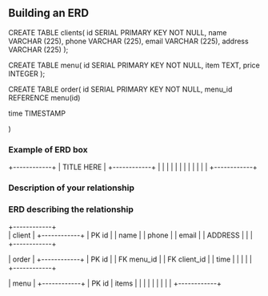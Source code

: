 ## Building an ERD 
CREATE TABLE clients(
   id SERIAL PRIMARY KEY NOT NULL,
   name VARCHAR (225),
   phone VARCHAR (225),
   email VARCHAR (225),
   address VARCHAR (225)
);

CREATE TABLE menu(
  id SERIAL PRIMARY KEY NOT NULL,
  item TEXT,
  price INTEGER
);

CREATE TABLE order(
  id SERIAL PRIMARY KEY NOT NULL,
  menu_id  REFERENCE menu(id) 

  time TIMESTAMP

)

### Example of ERD box

+------------+
| TITLE HERE |
+------------+
|            |
|            |
|            |
|            |
|            |
|            |
+------------+

### Description of your relationship

### ERD describing the relationship



+------------+                    
| client |
+------------+
| PK  id       |
|   name     |
|   phone    |
|   email    |
|   ADDRESS         |
|            |
+------------+

| order |
+------------+
| PK  id         |
| FK  menu_id         |
| FK  client_id         |
|   time         |
|            |
|            |
+------------+

| menu |
+------------+
| PK id        |
   items     |
|            |
|            |
|            |
|            |
+------------+
